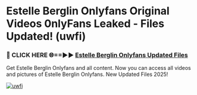 # Estelle Berglin Onlyfans Original Videos 0nlyFans Leaked - Files Updated! (uwfi)

<h3>🔴 CLICK HERE 🌐==►► <a href="https://tinyurl.com/ehrbuxhb" rel="nofollow">Estelle Berglin Onlyfans Updated Files</a></h3>

Get Estelle Berglin Onlyfans and all content. Now you can access all videos and pictures of Estelle Berglin Onlyfans. New Updated Files 2025!

[![uwfi](https://i.imgur.com/lVYEuWS.gif)](https://tinyurl.com/ehrbuxhb)
